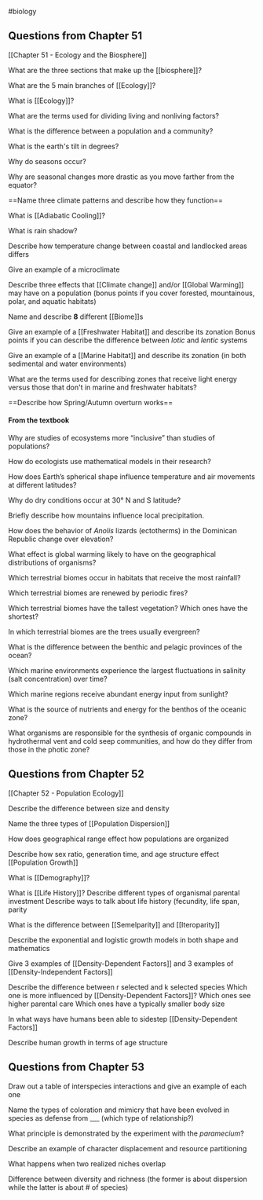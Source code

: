 #biology 
## Questions from Chapter 51
[[Chapter 51 - Ecology and the Biosphere]]

What are the three sections that make up the [[biosphere]]?

What are the 5 main branches of [[Ecology]]?

What is [[Ecology]]?

What are the terms used for dividing living and nonliving factors?

What is the difference between a population and a community?

What is the earth's tilt in degrees?

Why do seasons occur?

Why are seasonal changes more drastic as you move farther from the equator?

==Name three climate patterns and describe how they function==

What is [[Adiabatic Cooling]]?

What is rain shadow?

Describe how temperature change between coastal and landlocked areas differs

Give an example of a microclimate

Describe three effects that [[Climate change]] and/or [[Global Warming]] may have on a population (bonus points if you cover forested, mountainous, polar, and aquatic habitats)

Name and describe **8** different [[Biome]]s 

Give an example of a [[Freshwater Habitat]] and describe its zonation
	Bonus points if you can describe the difference between *lotic* and *lentic* systems

Give an example of a [[Marine Habitat]] and describe its zonation (in both sedimental and water environments)

What are the terms used for describing zones that receive light energy versus those that don't in marine and freshwater habitats?

==Describe how Spring/Autumn overturn works==
#### From the textbook
Why are studies of ecosystems more “inclusive” than studies of populations? 

How do ecologists use mathematical models in their research?

How does Earth’s spherical shape influence temperature and air movements at different latitudes? 

Why do dry conditions occur at 30° N and S latitude? 

Briefly describe how mountains influence local precipitation.

How does the behavior of *Anolis* lizards (ectotherms) in the Dominican Republic change over elevation? 

 What effect is global warming likely to have on the geographical distributions of organisms?

Which terrestrial biomes occur in habitats that receive the most rainfall? 

Which terrestrial biomes are renewed by periodic fires? 

Which terrestrial biomes have the tallest vegetation? Which ones have the shortest?

In which terrestrial biomes are the trees usually evergreen?

What is the difference between the benthic and pelagic provinces of the ocean? 

Which marine environments experience the largest fluctuations in salinity (salt concentration) over time? 

Which marine regions receive abundant energy input from sunlight? 

What is the source of nutrients and energy for the benthos of the oceanic zone? 

What organisms are responsible for the synthesis of organic compounds in hydrothermal vent and cold seep communities, and how do they differ from those in the photic zone?
## Questions from Chapter 52
[[Chapter 52 - Population Ecology]]

Describe the difference between size and density

Name the three types of [[Population Dispersion]]

How does geographical range effect how populations are organized

Describe how sex ratio, generation time, and age structure effect [[Population Growth]]

What is [[Demography]]?

What is [[Life History]]?
	Describe different types of organismal parental investment
	Describe ways to talk about life history (fecundity, life span, parity

What is the difference between [[Semelparity]] and [[Iteroparity]]

Describe the exponential and logistic growth models in both shape and mathematics

Give 3 examples of [[Density-Dependent Factors]] and 3 examples of [[Density-Independent Factors]]

Describe the difference between r selected and k selected species
	Which one is more influenced by [[Density-Dependent Factors]]?
	Which ones see higher parental care
	Which ones have a typically smaller body size

In what ways have humans been able to sidestep [[Density-Dependent Factors]]

Describe human growth in terms of age structure

## Questions from Chapter 53

Draw out a table of interspecies interactions and give an example of each one

Name the types of coloration and mimicry that have been evolved in species as defense from ___ (which type of relationship?)

What principle is demonstrated by the experiment with the *paramecium*?

Describe an example of character displacement and resource partitioning

What happens when two realized niches overlap 

Difference between diversity and richness (the former is about dispersion while the latter is about # of species)